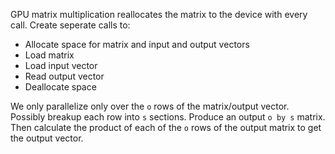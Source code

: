 GPU matrix multiplication reallocates the matrix to the device with every call. 
Create seperate calls to:

* Allocate space for matrix and input and output vectors
* Load matrix
* Load input vector
* Read output vector
* Deallocate space


We only parallelize only over the `o` rows of the matrix/output vector. Possibly breakup each row into `s` sections. Produce an output `o by s` matrix. Then calculate the product of each of the `o` rows of the output matrix to get the output vector.
